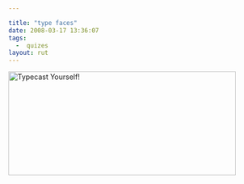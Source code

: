 ```yaml
---

title: "type faces"
date: 2008-03-17 13:36:07
tags:
  -  quizes
layout: rut
---
```


<a href="http://blog.extensis.com/typecaster/"><img src="http://blog.extensis.com/typecaster/images/stencil.png" alt="Typecast Yourself!" border="0" height="206" width="450"  /></a>

